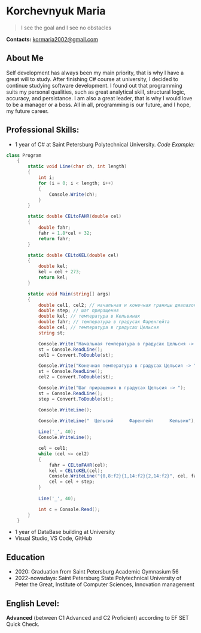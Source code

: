 # Korchevnyuk Maria
> I see the goal and I see no obstacles

**Contacts:** kormaria2002@gmail.com 

## About Me
Self development has always been my main priority, that is why I have a great will to study. 
After finishing C# course at university, I decided to continue studying software development. 
I found out that programming suits my personal qualities, such as great analytical skill, structural logic, accuracy, and persistance. 
I am also a great leader, that is why I would love to be a manager or a boss. 
All in all, programming is our future, and I hope, my future career.

## Professional Skills:
* 1 year of C# at Saint Petersburg Polytechnical University.
*Code Example:* 
```C#
class Program
    {
        static void Line(char ch, int length)
        {
            int i;
            for (i = 0; i < length; i++)
            {
                Console.Write(ch);
            }
        }

        static double CELtoFAHR(double cel)
        {
            double fahr;
            fahr = 1.8*cel + 32;
            return fahr;
        }

        static double CELtoKEL(double cel)
        {
            double kel;
            kel = cel + 273;
            return kel;
        }

        static void Main(string[] args)
        {
            double cel1, cel2; // начальная и конечная границы диапазона температур
            double step; // шаг приращения
            double kel; // температура в Кельвинах
            double fahr; // температура в градусах Фаренгейта
            double cel; // температура в градусах Цельсия
            string st;

            Console.Write("Начальная температура в градусах Цельсия -> ");
            st = Console.ReadLine();
            cel1 = Convert.ToDouble(st);

            Console.Write("Конечная температура в градусах Цельсия -> ");
            st = Console.ReadLine();
            cel2 = Convert.ToDouble(st);

            Console.Write("Шаг приращения в градусах Цельсия -> ");
            st = Console.ReadLine();
            step = Convert.ToDouble(st);

            Console.WriteLine();

            Console.WriteLine("  Цельсий      Фаренгейт      Кельвин");
          
            Line('_', 40);
            Console.WriteLine();

            cel = cel1;
            while (cel <= cel2)
            {
                fahr = CELtoFAHR(cel);
                kel = CELtoKEL(cel);
                Console.WriteLine("{0,8:f2}{1,14:f2}{2,14:f2}", cel, fahr, kel);
                cel = cel + step;
            }
            
            Line('_', 40);

            int c = Console.Read();
        }
    }
```
* 1 year of DataBase building at University
* Visual Studio, VS Code, GitHub

## Education
* 2020: Graduation from Saint Petersburg Academic Gymnasium 56
* 2022-nowadays: Saint Petersburg State Polytechnical University of Peter the Great, Institute of Computer Sciences, Innovation management

## English Level:
**Advanced** (between C1 Advanced and C2 Proficient) according to EF SET Quick Check.

